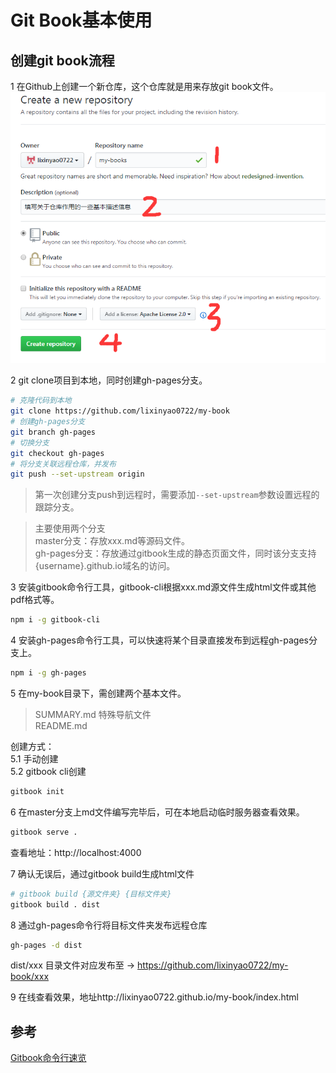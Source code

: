 # Git Book基本使用

## 创建git book流程

1 在Github上创建一个新仓库，这个仓库就是用来存放git book文件。  
![](assets/imgs/create_repository.png)

2 git clone项目到本地，同时创建gh-pages分支。 
```bash
# 克隆代码到本地
git clone https://github.com/lixinyao0722/my-book
# 创建gh-pages分支
git branch gh-pages
# 切换分支
git checkout gh-pages
# 将分支关联远程仓库，并发布
git push --set-upstream origin
```
>第一次创建分支push到远程时，需要添加`--set-upstream`参数设置远程的跟踪分支。
 
>主要使用两个分支  
master分支：存放xxx.md等源码文件。  
gh-pages分支：存放通过gitbook生成的静态页面文件，同时该分支支持 {username}.github.io域名的访问。  

3 安装gitbook命令行工具，gitbook-cli根据xxx.md源文件生成html文件或其他pdf格式等。  
```bash
npm i -g gitbook-cli
```
4 安装gh-pages命令行工具，可以快速将某个目录直接发布到远程gh-pages分支上。
```bash
npm i -g gh-pages
```
5 在my-book目录下，需创建两个基本文件。
>SUMMARY.md 特殊导航文件   
README.md

创建方式：    
5.1 手动创建   
5.2 gitbook cli创建   
```bash
gitbook init
```
6 在master分支上md文件编写完毕后，可在本地启动临时服务器查看效果。
```bash
gitbook serve .
```
查看地址：http://localhost:4000

7 确认无误后，通过gitbook build生成html文件
```bash
# gitbook build {源文件夹} {目标文件夹}
gitbook build . dist
```

8 通过gh-pages命令行将目标文件夹发布远程仓库
```bash
gh-pages -d dist
```
dist/xxx 目录文件对应发布至 -> https://github.com/lixinyao0722/my-book/xxx

9 在线查看效果，地址http://lixinyao0722.github.io/my-book/index.html

## 参考

[Gitbook命令行速览](https://yuzeshan.gitbooks.io/gitbook-studying/content/howtouse/gitbookcli.html)

